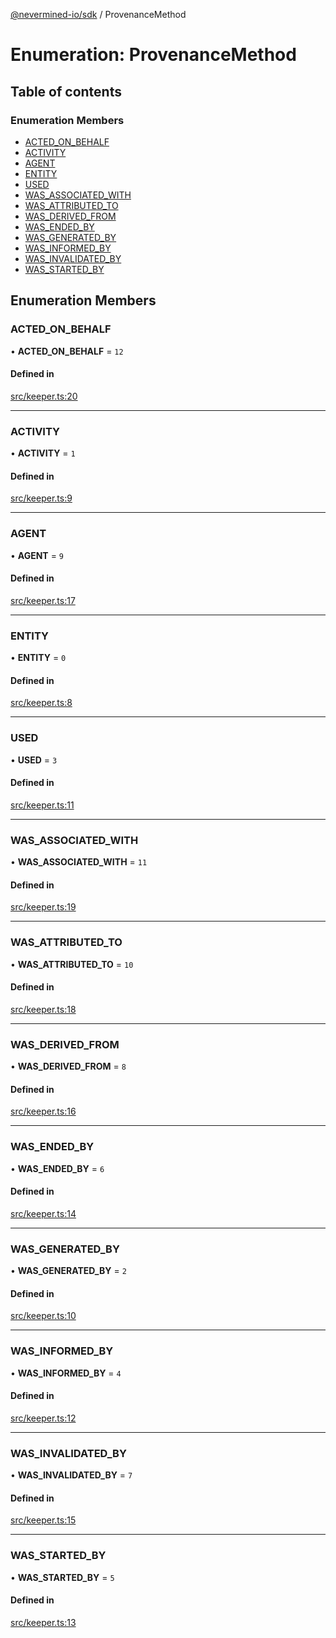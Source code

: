 [@nevermined-io/sdk](../code-reference.md) / ProvenanceMethod

# Enumeration: ProvenanceMethod

## Table of contents

### Enumeration Members

- [ACTED_ON_BEHALF](ProvenanceMethod.md#acted_on_behalf)
- [ACTIVITY](ProvenanceMethod.md#activity)
- [AGENT](ProvenanceMethod.md#agent)
- [ENTITY](ProvenanceMethod.md#entity)
- [USED](ProvenanceMethod.md#used)
- [WAS_ASSOCIATED_WITH](ProvenanceMethod.md#was_associated_with)
- [WAS_ATTRIBUTED_TO](ProvenanceMethod.md#was_attributed_to)
- [WAS_DERIVED_FROM](ProvenanceMethod.md#was_derived_from)
- [WAS_ENDED_BY](ProvenanceMethod.md#was_ended_by)
- [WAS_GENERATED_BY](ProvenanceMethod.md#was_generated_by)
- [WAS_INFORMED_BY](ProvenanceMethod.md#was_informed_by)
- [WAS_INVALIDATED_BY](ProvenanceMethod.md#was_invalidated_by)
- [WAS_STARTED_BY](ProvenanceMethod.md#was_started_by)

## Enumeration Members

### ACTED_ON_BEHALF

• **ACTED_ON_BEHALF** = `12`

#### Defined in

[src/keeper.ts:20](https://github.com/nevermined-io/sdk-js/blob/55f88d2/src/keeper.ts#L20)

---

### ACTIVITY

• **ACTIVITY** = `1`

#### Defined in

[src/keeper.ts:9](https://github.com/nevermined-io/sdk-js/blob/55f88d2/src/keeper.ts#L9)

---

### AGENT

• **AGENT** = `9`

#### Defined in

[src/keeper.ts:17](https://github.com/nevermined-io/sdk-js/blob/55f88d2/src/keeper.ts#L17)

---

### ENTITY

• **ENTITY** = `0`

#### Defined in

[src/keeper.ts:8](https://github.com/nevermined-io/sdk-js/blob/55f88d2/src/keeper.ts#L8)

---

### USED

• **USED** = `3`

#### Defined in

[src/keeper.ts:11](https://github.com/nevermined-io/sdk-js/blob/55f88d2/src/keeper.ts#L11)

---

### WAS_ASSOCIATED_WITH

• **WAS_ASSOCIATED_WITH** = `11`

#### Defined in

[src/keeper.ts:19](https://github.com/nevermined-io/sdk-js/blob/55f88d2/src/keeper.ts#L19)

---

### WAS_ATTRIBUTED_TO

• **WAS_ATTRIBUTED_TO** = `10`

#### Defined in

[src/keeper.ts:18](https://github.com/nevermined-io/sdk-js/blob/55f88d2/src/keeper.ts#L18)

---

### WAS_DERIVED_FROM

• **WAS_DERIVED_FROM** = `8`

#### Defined in

[src/keeper.ts:16](https://github.com/nevermined-io/sdk-js/blob/55f88d2/src/keeper.ts#L16)

---

### WAS_ENDED_BY

• **WAS_ENDED_BY** = `6`

#### Defined in

[src/keeper.ts:14](https://github.com/nevermined-io/sdk-js/blob/55f88d2/src/keeper.ts#L14)

---

### WAS_GENERATED_BY

• **WAS_GENERATED_BY** = `2`

#### Defined in

[src/keeper.ts:10](https://github.com/nevermined-io/sdk-js/blob/55f88d2/src/keeper.ts#L10)

---

### WAS_INFORMED_BY

• **WAS_INFORMED_BY** = `4`

#### Defined in

[src/keeper.ts:12](https://github.com/nevermined-io/sdk-js/blob/55f88d2/src/keeper.ts#L12)

---

### WAS_INVALIDATED_BY

• **WAS_INVALIDATED_BY** = `7`

#### Defined in

[src/keeper.ts:15](https://github.com/nevermined-io/sdk-js/blob/55f88d2/src/keeper.ts#L15)

---

### WAS_STARTED_BY

• **WAS_STARTED_BY** = `5`

#### Defined in

[src/keeper.ts:13](https://github.com/nevermined-io/sdk-js/blob/55f88d2/src/keeper.ts#L13)

